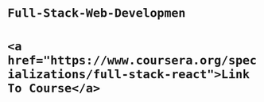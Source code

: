 # `Full-Stack-Web-Developmen`


# `<a href="https://www.coursera.org/specializations/full-stack-react">Link To Course</a>`